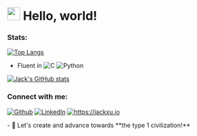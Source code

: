 <h1><img src="https://emojis.slackmojis.com/emojis/images/1531849430/4246/blob-sunglasses.gif?1531849430" width="30"/>   Hello, world!</h1>

### Stats:
[![Top Langs](https://github-readme-stats.vercel.app/api/top-langs/?username=jxproject&layout=compact)](https://github.com/anuraghazra/github-readme-stats) 

- Fluent in ![C](https://shields.io/badge/-C-blue) ![Python](https://shields.io/badge/-Python-purple)

[![Jack's GitHub stats](https://github-readme-stats.vercel.app/api?username=jxproject&show_icons=true&include_all_commits=true)](https://github.com/anuraghazra/github-readme-stats)

### Connect with me:
<p><a href="https://github.com/JXproject" target="_blank"><img alt="Github" src="https://img.shields.io/badge/GitHub-%2312100E.svg?&style=for-the-badge&logo=Github&logoColor=white" /></a> <a href="https://www.linkedin.com/in/jack-xu-jxinbox/" target="_blank"><img alt="LinkedIn" src="https://img.shields.io/badge/linkedin-%230077B5.svg?&style=for-the-badge&logo=linkedin&logoColor=white" /></a> <a href="https://jackxu.io" target="_blank"><img alt="https://jackxu.io" src="https://img.shields.io/website?style=for-the-badge&url=https%3A%2F%2Fjackxu.io%2F%23page-about" /></a> </p>
- 👻 Let's create and advance towards **the type 1 civilization!**
